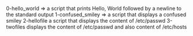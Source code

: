 0-hello_world => a script that prints Hello, World followed by a newline to the standard output
1-confused_smiley => a script that displays a confused smiley
2-hellofile a script that displays the content of /etc/passwd
3-twofiles displays the content of /etc/passwd and also content of /etc/hosts
